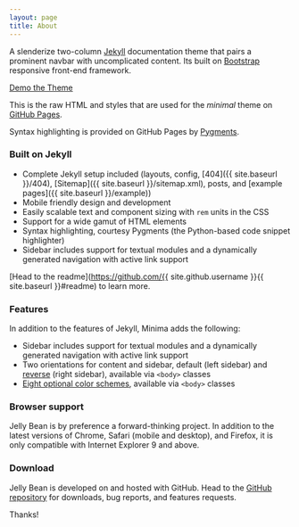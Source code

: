 ```yaml
---
layout: page
title: About
---
```


A slenderize two-column [Jekyll](http://jekyllrb.com) documentation theme that pairs a prominent navbar with uncomplicated content. Its built on [Bootstrap](http://getbootstrap.com) responsive front-end framework.

[Demo the Theme](http://rimeofficial.github.com/jelly-bean/)

This is the raw HTML and styles that are used for the *minimal* theme on [GitHub Pages](http://pages.github.com/).

Syntax highlighting is provided on GitHub Pages by [Pygments](http://pygments.org).

### Built on Jekyll

* Complete Jekyll setup included (layouts, config, [404]({{ site.baseurl }}/404), [Sitemap]({{ site.baseurl }}/sitemap.xml), posts, and [example pages]({{ site.baseurl }}/example))
* Mobile friendly design and development
* Easily scalable text and component sizing with `rem` units in the CSS
* Support for a wide gamut of HTML elements
* Syntax highlighting, courtesy Pygments (the Python-based code snippet highlighter)
* Sidebar includes support for textual modules and a dynamically generated navigation with active link support

[Head to the readme](https://github.com/{{ site.github.username }}{{ site.baseurl }}#readme) to learn more.


### Features

In addition to the features of Jekyll, Minima adds the following:

* Sidebar includes support for textual modules and a dynamically generated navigation with active link support
* Two orientations for content and sidebar, default (left sidebar) and [reverse](https://github.com/RhymeTek/Minima#reverse-layout) (right sidebar), available via `<body>` classes
* [Eight optional color schemes](https://github.com/RhymeTek/Minima#themes), available via `<body>` classes

### Browser support

Jelly Bean is by preference a forward-thinking project. In addition to the latest versions of Chrome, Safari (mobile and desktop), and Firefox, it is only compatible with Internet Explorer 9 and above.

### Download

Jelly Bean is developed on and hosted with GitHub. Head to the <a href="https://github.com/{{ site.github.username }}{{ site.baseurl }}">GitHub repository</a> for downloads, bug reports, and features requests.

Thanks!